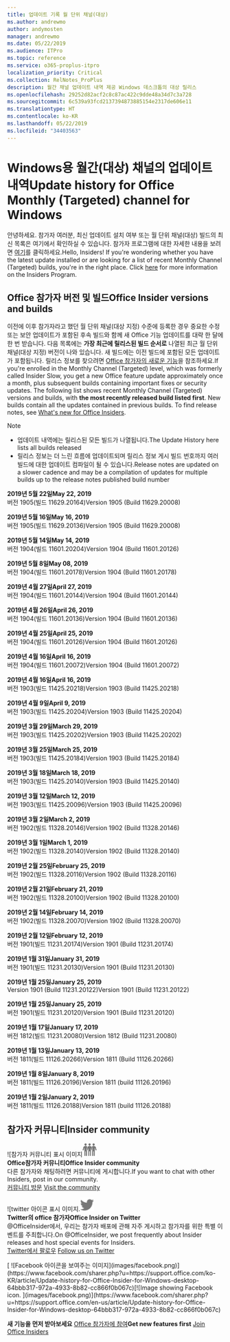 ```yaml
---
title: 업데이트 기록 월 단위 채널(대상)
ms.author: andrewmo
author: andymosten
manager: andrewmo
ms.date: 05/22/2019
ms.audience: ITPro
ms.topic: reference
ms.service: o365-proplus-itpro
localization_priority: Critical
ms.collection: RelNotes_ProPlus
description: 월간 채널 업데이트 내역 제공 Windows 데스크톱의 대상 릴리스
ms.openlocfilehash: 29252d82acf2c8c87ac422c9dde48a34d7c3a728
ms.sourcegitcommit: 6c539a93fcd2137394873885154e2317de606e11
ms.translationtype: HT
ms.contentlocale: ko-KR
ms.lasthandoff: 05/22/2019
ms.locfileid: "34403563"
---
```

# <a name="update-history-for-office-monthly-targeted-channel-for-windows"></a><span data-ttu-id="2673b-103">Windows용 월간(대상) 채널의 업데이트 내역</span><span class="sxs-lookup"><span data-stu-id="2673b-103">Update history for Office Monthly (Targeted) channel for Windows</span></span>

<span data-ttu-id="2673b-p101">안녕하세요. 참가자 여러분, 최신 업데이트 설치 여부 또는 월 단위 채널(대상) 빌드의 최신 목록은 여기에서 확인하실 수 있습니다. 참가자 프로그램에 대한 자세한 내용을 보려면 [여기](https://insider.office.com/)를 클릭하세요.</span><span class="sxs-lookup"><span data-stu-id="2673b-p101">Hello, Insiders! If you're wondering whether you have the latest update installed or are looking for a list of recent Monthly Channel (Targeted) builds, you're in the right place. Click [here](https://insider.office.com/) for more information on the Insiders Program.</span></span>

## <a name="office-insider-versions-and-builds"></a><span data-ttu-id="2673b-107">Office 참가자 버전 및 빌드</span><span class="sxs-lookup"><span data-stu-id="2673b-107">Office Insider versions and builds</span></span>

<span data-ttu-id="2673b-p102">이전에 이후 참가자라고 했던 월 단위 채널(대상 지정) 수준에 등록한 경우 중요한 수정 또는 보안 업데이트가 포함된 후속 빌드와 함께 새 Office 기능 업데이트를 대략 한 달에 한 번 받습니다. 다음 목록에는 **가장 최근에 릴리스된 빌드 순서로** 나열된 최근 월 단위 채널(대상 지정) 버전이 나와 있습니다. 새 빌드에는 이전 빌드에 포함된 모든 업데이트가 포함됩니다. 릴리스 정보를 찾으려면 [Office 참가자의 새로운 기능](https://support.office.com/ko-KR/article/what-s-new-for-office-insiders-c152d1e2-96ff-4ce9-8c14-e74e13847a24)을 참조하세요.</span><span class="sxs-lookup"><span data-stu-id="2673b-p102">If you're enrolled in the Monthly Channel (Targeted) level, which was formerly called Insider Slow, you get a new Office feature update approximately once a month, plus subsequent builds containing important fixes or security updates. The following list shows recent Monthly Channel (Targeted) versions and builds, with **the most recently released build listed first**. New builds contain all the updates contained in previous builds. To find release notes, see [What's new for Office Insiders](https://support.office.com/en-us/article/what-s-new-for-office-insiders-c152d1e2-96ff-4ce9-8c14-e74e13847a24).</span></span>

> [!NOTE]
> - <span data-ttu-id="2673b-112">업데이트 내역에는 릴리스된 모든 빌드가 나열됩니다.</span><span class="sxs-lookup"><span data-stu-id="2673b-112">The Update History here lists all builds released</span></span>
> - <span data-ttu-id="2673b-113">릴리스 정보는 더 느린 흐름에 업데이트되며 릴리스 정보 게시 빌드 번호까지 여러 빌드에 대한 업데이트 컴파일이 될 수 있습니다.</span><span class="sxs-lookup"><span data-stu-id="2673b-113">Release notes are updated on a slower cadence and may be a compilation of updates for multiple builds up to the release notes published build number</span></span>

[//]: # (제거하지 마십시오)

<span data-ttu-id="2673b-115">**2019년 5월 22일**</span><span class="sxs-lookup"><span data-stu-id="2673b-115">**May 22, 2019**</span></span><br/> <span data-ttu-id="2673b-116">버전 1905(빌드 11629.20164)</span><span class="sxs-lookup"><span data-stu-id="2673b-116">Version 1905 (Build 11629.20008)</span></span><br/>

<span data-ttu-id="2673b-117">**2019년 5월 16일**</span><span class="sxs-lookup"><span data-stu-id="2673b-117">**May 16, 2019**</span></span><br/>
<span data-ttu-id="2673b-118">버전 1905(빌드 11629.20136)</span><span class="sxs-lookup"><span data-stu-id="2673b-118">Version 1905 (Build 11629.20008)</span></span><br/>

<span data-ttu-id="2673b-119">**2019년 5월 14일**</span><span class="sxs-lookup"><span data-stu-id="2673b-119">**May 14, 2019**</span></span><br/>
<span data-ttu-id="2673b-120">버전 1904(빌드 11601.20204)</span><span class="sxs-lookup"><span data-stu-id="2673b-120">Version 1904 (Build 11601.20126)</span></span><br/>

<span data-ttu-id="2673b-121">**2019년 5월 8일**</span><span class="sxs-lookup"><span data-stu-id="2673b-121">**May 08, 2019**</span></span><br/>
<span data-ttu-id="2673b-122">버전 1904(빌드 11601.20178)</span><span class="sxs-lookup"><span data-stu-id="2673b-122">Version 1904 (Build 11601.20178)</span></span><br/>

<span data-ttu-id="2673b-123">**2019년 4월 27일**</span><span class="sxs-lookup"><span data-stu-id="2673b-123">**April 27, 2019**</span></span><br/>
<span data-ttu-id="2673b-124">버전 1904(빌드 11601.20144)</span><span class="sxs-lookup"><span data-stu-id="2673b-124">Version 1904 (Build 11601.20144)</span></span><br/>

<span data-ttu-id="2673b-125">**2019년 4월 26일**</span><span class="sxs-lookup"><span data-stu-id="2673b-125">**April 26, 2019**</span></span><br/>
<span data-ttu-id="2673b-126">버전 1904(빌드 11601.20136)</span><span class="sxs-lookup"><span data-stu-id="2673b-126">Version 1904 (Build 11601.20136)</span></span><br/>

<span data-ttu-id="2673b-127">**2019년 4월 25일**</span><span class="sxs-lookup"><span data-stu-id="2673b-127">**April 25, 2019**</span></span><br/>
<span data-ttu-id="2673b-128">버전 1904(빌드 11601.20126)</span><span class="sxs-lookup"><span data-stu-id="2673b-128">Version 1904 (Build 11601.20126)</span></span><br/>

<span data-ttu-id="2673b-129">**2019년 4월 16일**</span><span class="sxs-lookup"><span data-stu-id="2673b-129">**April 16, 2019**</span></span><br/>
<span data-ttu-id="2673b-130">버전 1904(빌드 11601.20072)</span><span class="sxs-lookup"><span data-stu-id="2673b-130">Version 1904 (Build 11601.20072)</span></span><br/>

<span data-ttu-id="2673b-131">**2019년 4월 16일**</span><span class="sxs-lookup"><span data-stu-id="2673b-131">**April 16, 2019**</span></span><br/>
<span data-ttu-id="2673b-132">버전 1903(빌드 11425.20218)</span><span class="sxs-lookup"><span data-stu-id="2673b-132">Version 1903 (Build 11425.20218)</span></span><br/>

<span data-ttu-id="2673b-133">**2019년 4월 9일**</span><span class="sxs-lookup"><span data-stu-id="2673b-133">**April 9, 2019**</span></span><br/>
<span data-ttu-id="2673b-134">버전 1903(빌드 11425.20204)</span><span class="sxs-lookup"><span data-stu-id="2673b-134">Version 1903 (Build 11425.20204)</span></span><br/>

<span data-ttu-id="2673b-135">**2019년 3월 29일**</span><span class="sxs-lookup"><span data-stu-id="2673b-135">**March 29, 2019**</span></span><br/> <span data-ttu-id="2673b-136">버전 1903(빌드 11425.20202)</span><span class="sxs-lookup"><span data-stu-id="2673b-136">Version 1903 (Build 11425.20202)</span></span><br/>

<span data-ttu-id="2673b-137">**2019년 3월 25일**</span><span class="sxs-lookup"><span data-stu-id="2673b-137">**March 25, 2019**</span></span><br/> <span data-ttu-id="2673b-138">버전 1903(빌드 11425.20184)</span><span class="sxs-lookup"><span data-stu-id="2673b-138">Version 1903 (Build 11425.20184)</span></span><br/>

<span data-ttu-id="2673b-139">**2019년 3월 18일**</span><span class="sxs-lookup"><span data-stu-id="2673b-139">**March 18, 2019**</span></span><br/> <span data-ttu-id="2673b-140">버전 1903(빌드 11425.20140)</span><span class="sxs-lookup"><span data-stu-id="2673b-140">Version 1903 (Build 11425.20140)</span></span><br/>

<span data-ttu-id="2673b-141">**2019년 3월 12일**</span><span class="sxs-lookup"><span data-stu-id="2673b-141">**March 12, 2019**</span></span><br/> <span data-ttu-id="2673b-142">버전 1903(빌드 11425.20096)</span><span class="sxs-lookup"><span data-stu-id="2673b-142">Version 1903 (Build 11425.20096)</span></span><br/>

<span data-ttu-id="2673b-143">**2019년 3월 2일**</span><span class="sxs-lookup"><span data-stu-id="2673b-143">**March 2, 2019**</span></span><br/> <span data-ttu-id="2673b-144">버전 1902(빌드 11328.20146)</span><span class="sxs-lookup"><span data-stu-id="2673b-144">Version 1902 (Build 11328.20146)</span></span><br/>

<span data-ttu-id="2673b-145">**2019년 3월 1일**</span><span class="sxs-lookup"><span data-stu-id="2673b-145">**March 1, 2019**</span></span><br/> <span data-ttu-id="2673b-146">버전 1902(빌드 11328.20140)</span><span class="sxs-lookup"><span data-stu-id="2673b-146">Version 1902 (Build 11328.20140)</span></span><br/>

<span data-ttu-id="2673b-147">**2019년 2월 25일**</span><span class="sxs-lookup"><span data-stu-id="2673b-147">**February 25, 2019**</span></span><br/> <span data-ttu-id="2673b-148">버전 1902(빌드 11328.20116)</span><span class="sxs-lookup"><span data-stu-id="2673b-148">Version 1902 (Build 11328.20116)</span></span><br/>

<span data-ttu-id="2673b-149">**2019년 2월 21일**</span><span class="sxs-lookup"><span data-stu-id="2673b-149">**February 21, 2019**</span></span><br/> <span data-ttu-id="2673b-150">버전 1902(빌드 11328.20100)</span><span class="sxs-lookup"><span data-stu-id="2673b-150">Version 1902 (Build 11328.20100)</span></span><br/>

<span data-ttu-id="2673b-151">**2019년 2월 14일**</span><span class="sxs-lookup"><span data-stu-id="2673b-151">**February 14, 2019**</span></span><br/> <span data-ttu-id="2673b-152">버전 1902(빌드 11328.20070)</span><span class="sxs-lookup"><span data-stu-id="2673b-152">Version 1902 (Build 11328.20070)</span></span><br/>

<span data-ttu-id="2673b-153">**2019년 2월 12일**</span><span class="sxs-lookup"><span data-stu-id="2673b-153">**February 12, 2019**</span></span><br/> <span data-ttu-id="2673b-154">버전 1901(빌드 11231.20174)</span><span class="sxs-lookup"><span data-stu-id="2673b-154">Version 1901 (Build 11231.20174)</span></span><br/>

<span data-ttu-id="2673b-155">**2019년 1월 31일**</span><span class="sxs-lookup"><span data-stu-id="2673b-155">**January 31, 2019**</span></span><br/> <span data-ttu-id="2673b-156">버전 1901(빌드 11231.20130)</span><span class="sxs-lookup"><span data-stu-id="2673b-156">Version 1901 (Build 11231.20130)</span></span><br/> 

<span data-ttu-id="2673b-157">**2019년 1월 25일**</span><span class="sxs-lookup"><span data-stu-id="2673b-157">**January 25, 2019**</span></span><br/> <span data-ttu-id="2673b-158">Version 1901 (Build 11231.20122)</span><span class="sxs-lookup"><span data-stu-id="2673b-158">Version 1901 (Build 11231.20122)</span></span><br/> 

<span data-ttu-id="2673b-159">**2019년 1월 25일**</span><span class="sxs-lookup"><span data-stu-id="2673b-159">**January 25, 2019**</span></span><br/> <span data-ttu-id="2673b-160">버전 1901(빌드 11231.20120)</span><span class="sxs-lookup"><span data-stu-id="2673b-160">Version 1901 (Build 11231.20120)</span></span><br/> 

<span data-ttu-id="2673b-161">**2019년 1월 17일**</span><span class="sxs-lookup"><span data-stu-id="2673b-161">**January 17, 2019**</span></span><br/> <span data-ttu-id="2673b-162">버전 1812(빌드 11231.20080)</span><span class="sxs-lookup"><span data-stu-id="2673b-162">Version 1812 (Build 11231.20080)</span></span><br/> 

<span data-ttu-id="2673b-163">**2019년 1월 13일**</span><span class="sxs-lookup"><span data-stu-id="2673b-163">**January 13, 2019**</span></span><br/> <span data-ttu-id="2673b-164">버전 1811(빌드 11126.20266)</span><span class="sxs-lookup"><span data-stu-id="2673b-164">Version 1811 (Build 11126.20266)</span></span><br/>

<span data-ttu-id="2673b-165">**2019년 1월 8일**</span><span class="sxs-lookup"><span data-stu-id="2673b-165">**January 8, 2019**</span></span><br/> <span data-ttu-id="2673b-166">버전 1811(빌드 11126.20196)</span><span class="sxs-lookup"><span data-stu-id="2673b-166">Version 1811 (build 11126.20196)</span></span><br/> 

<span data-ttu-id="2673b-167">**2019년 1월 2일**</span><span class="sxs-lookup"><span data-stu-id="2673b-167">**January 2, 2019**</span></span><br/> <span data-ttu-id="2673b-168">버전 1811(빌드 11126.20188)</span><span class="sxs-lookup"><span data-stu-id="2673b-168">Version 1811 (build 11126.20188)</span></span><br/> 


## <a name="insider-community"></a><span data-ttu-id="2673b-169">참가자 커뮤니티</span><span class="sxs-lookup"><span data-stu-id="2673b-169">Insider community</span></span>

<span data-ttu-id="2673b-170">![참가자 커뮤니티 표시 이미지</span><span class="sxs-lookup"><span data-stu-id="2673b-170">![Image showing insider community.</span></span> ](images/insidercommunity.png)<br/>
<span data-ttu-id="2673b-171">**Office참가자 커뮤니티**</span><span class="sxs-lookup"><span data-stu-id="2673b-171">**Office Insider community**</span></span><br/> <span data-ttu-id="2673b-172">다른 참가자와 채팅하려면 커뮤니티에 게시합니다.</span><span class="sxs-lookup"><span data-stu-id="2673b-172">If you want to chat with other Insiders, post in our community.</span></span><br/><span data-ttu-id="2673b-173"> 
[커뮤니티 방문](https://go.microsoft.com/fwlink/?linkid=843493)</span><span class="sxs-lookup"><span data-stu-id="2673b-173"> 
[Visit the community](https://go.microsoft.com/fwlink/?linkid=843493)</span></span><br/> 

<span data-ttu-id="2673b-174">![twitter 아이콘 표시 이미지.</span><span class="sxs-lookup"><span data-stu-id="2673b-174">![Image showing twitter icon.</span></span> ](images/twitter.png)<br/>
<span data-ttu-id="2673b-175">**Twitter의 office 참가자**</span><span class="sxs-lookup"><span data-stu-id="2673b-175">**Office Insider on Twitter**</span></span><br/> <span data-ttu-id="2673b-176">@OfficeInsider에서, 우리는 참가자 배포에 관해 자주 게시하고 참가자를 위한 특별 이벤트를 주최합니다.</span><span class="sxs-lookup"><span data-stu-id="2673b-176">On @OfficeInsider, we post frequently about Insider releases and host special events for Insiders.</span></span><br/><span data-ttu-id="2673b-177"> 
[Twitter에서 팔로우](https://go.microsoft.com/fwlink/?linkid=717717)</span><span class="sxs-lookup"><span data-stu-id="2673b-177"> 
[Follow us on Twitter](https://go.microsoft.com/fwlink/?linkid=717717)</span></span><br/> 

<span data-ttu-id="2673b-178">
  [
  ![Facebook 아이콘을 보여주는 이미지](images/facebook.png)](https://www.facebook.com/sharer.php?u=https://support.office.com/ko-KR/article/Update-history-for-Office-Insider-for-Windows-desktop-64bbb317-972a-4933-8b82-cc866f0b067c)</span><span class="sxs-lookup"><span data-stu-id="2673b-178">[![Image showing Facebook icon. ](images/facebook.png)](https://www.facebook.com/sharer.php?u=https://support.office.com/en-us/article/Update-history-for-Office-Insider-for-Windows-desktop-64bbb317-972a-4933-8b82-cc866f0b067c)</span></span>       


<span data-ttu-id="2673b-179">**새 기능을 먼저 받아보세요**
[Office 참가자에 참여](https://insider.office.com/)</span><span class="sxs-lookup"><span data-stu-id="2673b-179">**Get new features first**
[Join Office Insiders](https://insider.office.com/)</span></span>
